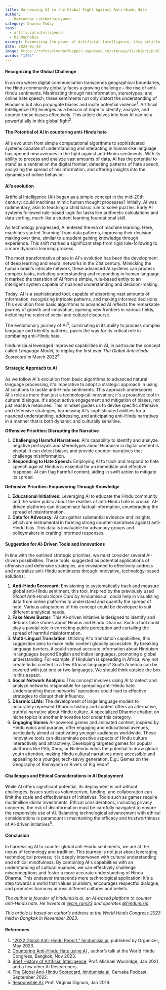 ```yaml
---
title: Harnessing AI in the Global Fight Against Anti-Hindu Hate
author:
  - Ramsundar Lakshminarayanan
category: Dharma Today
tags:
  - artificialintelligence
  - hinduphobia
excerpt: Harnessing the power of Artificial Intelligence, this article proposes a strategic approach to combat the global rise of anti-Hindu sentiments by disrupting harmful narratives, empowering through knowledge, and suggesting AI-driven tools and innovations.
date: 2024-01-30
image: https://rnfvzaelmwbbvfbsppir.supabase.co/storage/v1/object/public/brhatwebsite/05dhiti/aiagainsthinduhate.webp
words: "1291"
---
```


#### Recognizing the Global Challenge

In an era where digital communication transcends geographical boundaries, the Hindu community globally faces a growing challenge – the rise of anti-Hindu sentiments. Manifesting through misinformation, stereotypes, and online hate speech, these sentiments not only distort the understanding of Hinduism but also propagate biases and incite potential violence<sup>1</sup>. Artificial Intelligence (AI) emerges as a beacon of hope to identify, analyze, and counter these biases effectively. This article delves into how AI can be a powerful ally in this global fight<sup>2</sup>.

#### The Potential of AI in countering anti-Hindu hate

AI's evolution from simple computational algorithms to sophisticated systems capable of understanding and interacting in human-like language has opened new avenues in the fight against anti-Hindu sentiments. With its ability to process and analyze vast amounts of data, AI has the potential to stand as a sentinel on the digital frontier, detecting patterns of hate speech, analyzing the spread of misinformation, and offering insights into the dynamics of online behavior.

#### AI’s evolution

Artificial Intelligence (AI) began as a simple concept in the mid-20th century: could machines mimic human thought processes? Initially, AI was rudimentary, akin to teaching a child basic rule to solve puzzles. Early AI systems followed rule-based logic for tasks like arithmetic calculations and data sorting, much like a student learning foundational skill.

As technology progressed, AI entered the era of machine learning. Here, machines started 'learning' from data patterns, improving their decision-making over time, similar to a student gaining knowledge through experience. This shift marked a significant step from rigid rule-following to a more dynamic learning process.

The most transformative phase in AI's evolution has been the development of deep learning and neural networks in the 21st century. Mimicking the human brain's intricate network, these advanced AI systems can process complex tasks, including understanding and responding in human language. It marked the transition of AI from a simple, rule-based entity to an intelligent system capable of nuanced understanding and decision-making.

Today, AI is a sophisticated tool, capable of absorbing vast amounts of information, recognizing intricate patterns, and making informed decisions. This evolution from basic algorithms to advanced AI reflects the remarkable journey of growth and innovation, opening new frontiers in various fields, including the realm of social and cultural discourse.

The evolutionary journey of AI<sup>3</sup>, culminating in its ability to process complex language and identify patterns, paves the way for its critical role in combating anti-Hindu hate.

hindumisia.ai leveraged improved capabilities in AI, in particular the concept called _Language Model_, to deploy the first ever _The Global Anti-Hindu Scorecard_ in March 2022<sup>4</sup>.

#### Strategic Approach to AI

As we follow AI's evolution from basic algorithms to advanced natural language processing, it's imperative to adopt a strategic approach in using AI solutions to tackle anti-Hindu sentiments. This approach underscores AI's role as more than just a technological innovation; it's a proactive tool in cultural dialogue. It's about active engagement and mitigation of biases, not just reactive measures. This mindset guides us to devise specific offensive and defensive strategies, harnessing AI's sophisticated abilities for a nuanced understanding, addressing, and anticipating anti-Hindu narratives in a manner that is both dynamic and culturally sensitive.

**Offensive Priorities: Disrupting the Narrative**

1. **Challenging Harmful Narratives**: AI's capability to identify and analyze negative portrayals and stereotypes about Hinduism in digital content is pivotal. It can detect biases and provide counter-narratives that challenge misinformation.
2. **Responding to Hate Speech**: Employing AI to track and respond to hate speech against Hindus is essential for an immediate and effective response. AI can flag harmful content, aiding in swift action to mitigate its spread.

**Defensive Priorities: Empowering Through Knowledge**

1. **Educational Initiatives**: Leveraging AI to educate the Hindu community and the wider public about the realities of anti-Hindu hate is crucial. AI-driven platforms can disseminate factual information, counteracting the spread of misinformation.
2. **Data for Advocacy**: AI can gather substantial evidence and insights, which are instrumental in forming strong counter-narratives against anti-Hindu bias. This data is invaluable for advocacy groups and policymakers in crafting informed responses.

#### Suggestion for AI-Driven Tools and Innovations

In line with the outlined strategic priorities, we must consider several AI-driven possibilities. These tools, suggested as potential applications of offensive and defensive strategies, are envisioned to effectively address and neutralize anti-Hindu sentiments through innovative, technology-based solutions:

1. **Anti-Hindu Scorecard**: Envisioning to systematically track and measure global anti-Hindu sentiment, this tool, inspired by the previously used _Global Anti-Hindu Score Card_ by hindumisia.ai, could help in visualizing data from online platforms to understand and quantify the spread of hate. Various adaptations of this concept could be developed to suit different analytical needs.
2. **Fake News Buster**: This AI-driven initiative is designed to identify and debunk false stories about Hindus and Hindu Dharma. Such a tool could play a pivotal role in correcting public perception and curtailing the spread of harmful misinformation.
3. **Multi-Lingual Translation**: Utilizing AI's translation capabilities, this suggestion aims to make Indic content globally accessible. By breaking language barriers, it could spread accurate information about Hinduism in languages beyond English and Indian languages, promoting a global understanding. For example, if Hinduism is spreading in Africa, why not create Indic content in a few African languages? South America can be covered with just one or two languages. We should think outside the box in this aspect.
4. **Social Network Analysis**: This concept involves using AI to detect and analyze networks responsible for spreading anti-Hindu hate. Understanding these networks' operations could lead to effective strategies to disrupt their influence.
5. **Dharmic LLMs**: The development of large language models to accurately represent Dharmic history and content offers an alternative, truthful narrative about Hindu culture. A specialized Dharmic chatbot on niche topics is another innovative tool under this category.
6. **Engaging Games** AI-powered games and animated content, inspired by Hindu epics and puranas, offer engaging and educational avenues, particularly aimed at captivating younger audiences worldwide. These innovative tools can disseminate positive aspects of Hindu culture interactively and attractively. Developing targeted games for popular platforms like PS5, Xbox, or Nintendo holds the potential to draw global youth attention, making Hindu cultural narratives more accessible and appealing to a younger, tech-savvy generation. E.g.: Games on the Geography of Ramayana or Rivers of Rig Veda?

#### Challenges and Ethical Considerations in AI Deployment

While AI offers significant potential, its deployment is not without challenges. Issues such as volunteerism, funding, and collaboration can limit the scale and effectiveness of initiatives. Tools such as games require multimillion-dollar investments. Ethical considerations, including privacy concerns, the risk of disinformation must be carefully navigated to ensure the responsible use of AI. Balancing technological advancement with ethical considerations is paramount in maintaining the efficacy and trustworthiness of AI-driven initiatives<sup>5</sup>.

#### Conclusion

In harnessing AI to counter global anti-Hindu sentiments, we are at the nexus of technology and tradition. This journey is not just about leveraging technological prowess; it is deeply interwoven with cultural understanding and ethical mindfulness. By combining AI's capabilities with an understanding of cultural nuances, we can effectively challenge misconceptions and foster a more accurate understanding of Hindu Dharma. This endeavor transcends mere technological application; it's a step towards a world that values pluralism, encourages respectful dialogue, and promotes harmony across different cultures and beliefs.

_The author is founder of hindumisia.ai, an AI-based platform to counter anti-Hindu hate. He tweets at [ @cm_ram23](https://twitter.com/cm_ram23) and operates [ @hindumisia](https://twitter.com/hindumisia)._

_This article is based on author’s address at the World Hindu Congress 2023 held in Bangkok in November 2023._

#### References

1. ["2022 Global Anti-Hindu Report." hindumisia.ai](https://organiser.org/2023/06/10/178261/world/hindumisia-ai-report-2022-ai-analyses-anti-hindu-ecosystem-lists-50-twitter-accounts-propagating-anti-hindu-sentiment/),  published by Organizer, May 2023.
2. [Countering Anti-Hindu Hate using AI](https://www.youtube.com/watch?v=LyhPkZJlU9Q) , author’s talk at the World Hindu Congress, Bangkok, Nov 2023.
3. [Brief History of Artificial Intelligence](https://a.co/d/bAptOL9), Prof. Michael Woolridge, Jan 2021 and a few other AI Researchers.
4. [The Global Anti-Hindu Scorecard, hindumisia.ai](https://www.youtube.com/watch?v=fNsO4pf_6Jg), Carvaka Podcast, September 2022.
5. [Responsible AI](https://link.springer.com/article/10.1007/s10710-020-09394-1), Prof. Virginia Dignum, Jan 2019.
